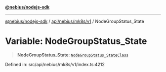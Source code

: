 [**@nebius/nodejs-sdk**](../../../../../README.md)

---

[@nebius/nodejs-sdk](../../../../../README.md) / [api/nebius/mk8s/v1](../README.md) / NodeGroupStatus_State

# Variable: NodeGroupStatus_State

> **NodeGroupStatus_State**: [`NodeGroupStatus_StateClass`](../type-aliases/NodeGroupStatus_StateClass.md)

Defined in: src/api/nebius/mk8s/v1/index.ts:4212
